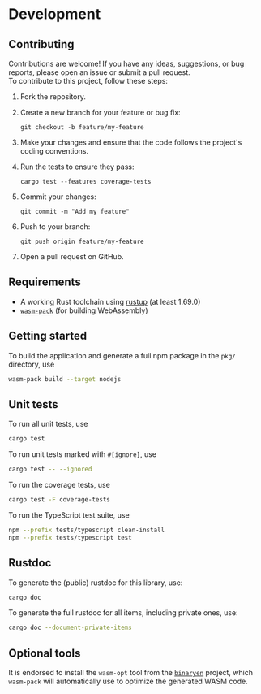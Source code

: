 # Development

## Contributing

Contributions are welcome! If you have any ideas, suggestions, or bug reports, please open an issue or submit a pull
request. \
To contribute to this project, follow these steps:

1. Fork the repository.
2. Create a new branch for your feature or bug fix:

    ```shell
    git checkout -b feature/my-feature
    ```

3. Make your changes and ensure that the code follows the project's coding conventions.
4. Run the tests to ensure they pass:

    ```shell
    cargo test --features coverage-tests
    ```

5. Commit your changes:

    ```shell
    git commit -m "Add my feature"
    ```

6. Push to your branch:

    ```shell
    git push origin feature/my-feature
    ```

7. Open a pull request on GitHub.

## Requirements

* A working Rust toolchain using [rustup](https://rustup.rs/) (at least 1.69.0)
* [`wasm-pack`](https://rustwasm.github.io/wasm-pack/installer/) (for building WebAssembly)

## Getting started

To build the application and generate a full npm package in the `pkg/` directory, use

```sh
wasm-pack build --target nodejs
```

## Unit tests

To run all unit tests, use

```sh
cargo test
```

To run unit tests marked with `#[ignore]`, use

```sh
cargo test -- --ignored
```

To run the coverage tests, use

```sh
cargo test -F coverage-tests
```

To run the TypeScript test suite, use

```sh
npm --prefix tests/typescript clean-install
npm --prefix tests/typescript test
```

## Rustdoc

To generate the (public) rustdoc for this library, use:

```sh
cargo doc
```

To generate the full rustdoc for all items, including private ones, use:

```sh
cargo doc --document-private-items
```

## Optional tools

It is endorsed to install the `wasm-opt` tool from the
[`binaryen`](https://github.com/WebAssembly/binaryen) project,
which `wasm-pack` will automatically use to optimize the generated WASM code.


